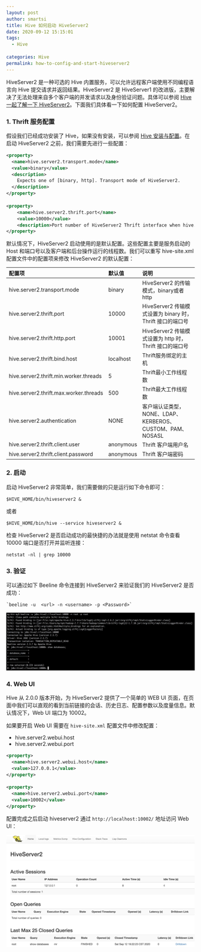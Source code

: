 ```yaml
---
layout: post
author: smartsi
title: Hive 如何启动 HiveServer2
date: 2020-09-12 15:15:01
tags:
  - Hive

categories: Hive
permalink: how-to-config-and-start-hiveserver2
---
```


HiveServer2 是一种可选的 Hive 内置服务，可以允许远程客户端使用不同编程语言向 Hive 提交请求并返回结果。HiveServer2 是 HiveServer1 的改进版，主要解决了无法处理来自多个客户端的并发请求以及身份验证问题。具体可以参阅 [Hive 一起了解一下 HiveServer2](https://smartsi.blog.csdn.net/article/details/75322177)。下面我们具体看一下如何配置 HiveServer2。

### 1. Thrift 服务配置

假设我们已经成功安装了 Hive，如果没有安装，可以参阅 [Hive 安装与配置](https://smartsi.blog.csdn.net/article/details/126198200)。在启动 HiveServer2 之前，我们需要先进行一些配置：
```xml
<property>
  <name>hive.server2.transport.mode</name>
  <value>binary</value>
  <description>
    Expects one of [binary, http]. Transport mode of HiveServer2.
  </description>
</property>

<property>
    <name>hive.server2.thrift.port</name>
    <value>10000</value>
    <description>Port number of HiveServer2 Thrift interface when hive.server2.transport.mode is 'binary'.</description>
</property>
```
默认情况下，HiveServer2 启动使用的是默认配置。这些配置主要是服务启动的 Host 和端口号以及客户端和后台操作运行的线程数。我们可以重写 hive-site.xml 配置文件中的配置项来修改 HiveServer2 的默认配置：

| 配置项   | 默认值     | 说明 |
| :------------- | :------------- | :------------- |
| hive.server2.transport.mode | binary | HiveServer2 的传输模式，binary或者http |
| hive.server2.thrift.port | 10000 | HiveServer2 传输模式设置为 binary 时，Thrift 接口的端口号 |
| hive.server2.thrift.http.port | 10001 | HiveServer2 传输模式设置为 http 时，Thrift 接口的端口号 |
| hive.server2.thrift.bind.host | localhost | Thrift服务绑定的主机 |
| hive.server2.thrift.min.worker.threads | 5 | Thrift最小工作线程数 |
| hive.server2.thrift.max.worker.threads | 500 | Thrift最大工作线程数 |
| hive.server2.authentication | NONE | 客户端认证类型，NONE、LDAP、KERBEROS、CUSTOM、PAM、NOSASL |
| hive.server2.thrift.client.user | anonymous | Thrift 客户端用户名 |
| hive.server2.thrift.client.password | anonymous | Thrift 客户端密码 |

### 2. 启动

启动 HiveServer2 非常简单，我们需要做的只是运行如下命令即可：
```
$HIVE_HOME/bin/hiveserver2 &
```
或者
```
$HIVE_HOME/bin/hive --service hiveserver2 &
```
检查 HiveServer2 是否启动成功的最快捷的办法就是使用 netstat 命令查看 10000 端口是否打开并监听连接：
```
netstat -nl | grep 10000
```

### 3. 验证

可以通过如下 Beeline 命令连接到 HiveServer2 来验证我们的 HiveServer2 是否成功：
```
`beeline -u  <url> -n <username> -p <Password>`
```
![](https://github.com/sjf0115/ImageBucket/blob/main/Hive/how-to-config-and-start-hiveserver2-1.jpg?raw=true)

### 4. Web UI

Hive 从 2.0.0 版本开始，为 HiveServer2 提供了一个简单的 WEB UI 页面，在页面中我们可以直观的看到当前链接的会话、历史日志、配置参数以及度量信息。默认情况下，Web UI 端口为 10002。

如果要开启 Web UI 需要在 `hive-site.xml` 配置文件中修改配置：
- hive.server2.webui.host
- hive.server2.webui.port

```xml
<property>
  <name>hive.server2.webui.host</name>
  <value>127.0.0.1</value>
</property>

<property>
  <name>hive.server2.webui.port</name>
  <value>10002</value>
</property>
```

配置完成之后启动 hiveserver2 通过 `http://localhost:10002/` 地址访问 Web UI：

![](https://github.com/sjf0115/ImageBucket/blob/main/Hive/how-to-config-and-start-hiveserver2-2.jpg?raw=true)

